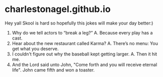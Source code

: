 # charlestonagel.github.io
Hey yall
Skool is hard so hopefully this jokes will make your day better:)
1. Why do we tell actors to “break a leg?”
A. Because every play has a cast.
2. Hear about the new restaurant called Karma?
A. There’s no menu: You get what you deserve. 
3. I couldn't figure out why the baseball kept getting larger. 
A. Then it hit me.
4. And the Lord said unto John, "Come forth and you will receive eternal life". John came fifth and won a toaster.
